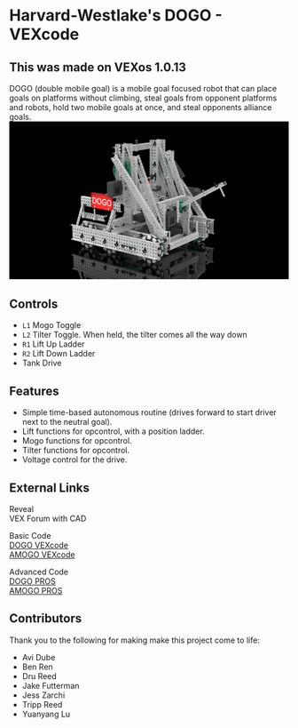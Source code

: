 # Harvard-Westlake's DOGO - VEXcode
  
This was made on VEXos 1.0.13
---
DOGO (double mobile goal) is a mobile goal focused robot that can place goals on platforms without climbing, steal goals from opponent platforms and robots, hold two mobile goals at once, and steal opponents alliance goals. 
![](DOGO-Render.png)   

## Controls
- `L1` Mogo Toggle
- `L2` Tilter Toggle.  When held, the tilter comes all the way down
- `R1` Lift Up Ladder
- `R2` Lift Down Ladder
- Tank Drive

## Features
 - Simple time-based autonomous routine (drives forward to start driver next to the neutral goal).
 - Lift functions for opcontrol, with a position ladder.
 - Mogo functions for opcontrol.
 - Tilter functions for opcontrol.
 - Voltage control for the drive.
 
## External Links

Reveal  
VEX Forum with CAD  

Basic Code  
[DOGO VEXcode](https://github.com/Unionjackjz1/HW-DOGO-VEXCODE/)    
[AMOGO VEXcode](https://github.com/Unionjackjz1/HW-AMOGO-VEXCODE/)  

Advanced Code  
[DOGO PROS](https://github.com/Unionjackjz1/HW-DOGO-PROS/)  
[AMOGO PROS](https://github.com/Unionjackjz1/HW-AMOGO-PROS/) 

## Contributors
Thank you to the following for making make this project come to life:
- Avi Dube
- Ben Ren
- Dru Reed
- Jake Futterman
- Jess Zarchi
- Tripp Reed
- Yuanyang Lu
